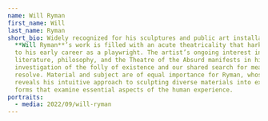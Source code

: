 ```yaml
---
name: Will Ryman
first_name: Will
last_name: Ryman
short_bio: Widely recognized for his sculptures and public art installations,
  **Will Ryman**’s work is filled with an acute theatricality that harkens back
  to his early career as a playwright. The artist’s ongoing interest in
  literature, philosophy, and the Theatre of the Absurd manifests in his playful
  investigation of the folly of existence and our shared search for meaning and
  resolve. Material and subject are of equal importance for Ryman, whose work
  reveals his intuitive approach to sculpting diverse materials into expressive
  forms that examine essential aspects of the human experience.
portraits:
  - media: 2022/09/will-ryman
---
```

